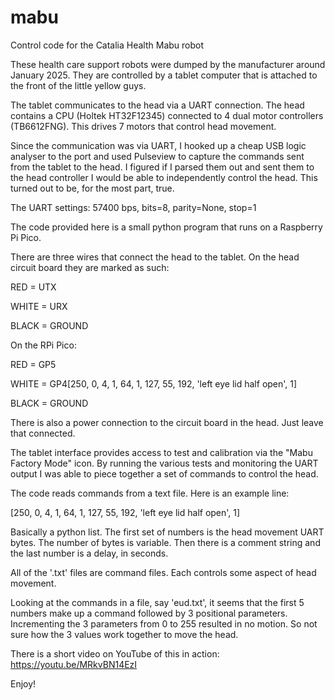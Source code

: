 # mabu
Control code for the Catalia Health Mabu robot

These health care support robots were dumped by the manufacturer around January 2025. They are controlled by a tablet computer that is attached to the front of the little yellow guys.

The tablet communicates to the head via a UART connection.  The head contains a CPU (Holtek HT32F12345) connected to 4 dual motor controllers (TB6612FNG). This drives 7 motors that control head movement.

Since the communication was via UART, I hooked up a cheap USB logic analyser to the port and used Pulseview to capture the commands sent from the tablet to the head. I figured if I parsed them out and sent them to the head controller I would be able to independently control the head. This turned out to be, for the most part, true.

The UART settings: 57400 bps, bits=8, parity=None, stop=1

The code provided here is a small python program that runs on a Raspberry Pi Pico.

There are three wires that connect the head to the tablet. On the head circuit board they are marked as such:

  RED = UTX
  
  WHITE = URX
  
  BLACK =  GROUND


On the RPi Pico:

  RED = GP5
  
  WHITE = GP4[250, 0, 4, 1, 64, 1, 127, 55, 192, 'left eye lid half open', 1]
  
  BLACK = GROUND
  

There is also a power connection to the circuit board in the head. Just leave that connected.

The tablet interface provides access to test and calibration via the "Mabu Factory Mode" icon. By running the various tests and monitoring the UART output I was able to piece together a set of commands to control the head.

The code reads commands from a text file. Here is an example line:

[250, 0, 4, 1, 64, 1, 127, 55, 192, 'left eye lid half open', 1]

Basically a python list. The first set of numbers is the head movement UART bytes. The number of bytes is variable. Then there is a comment string and the last number is a delay, in seconds.

All of the '.txt' files are command files. Each controls some aspect of head movement.

Looking at the commands in a file, say 'eud.txt', it seems that the first 5 numbers make up a command followed by 3 positional parameters. Incrementing the 3 parameters from 0 to 255 resulted in no motion. So not sure how the 3 values work together to move the head.

There is a short video on YouTube of this in action: https://youtu.be/MRkvBN14EzI

Enjoy!




